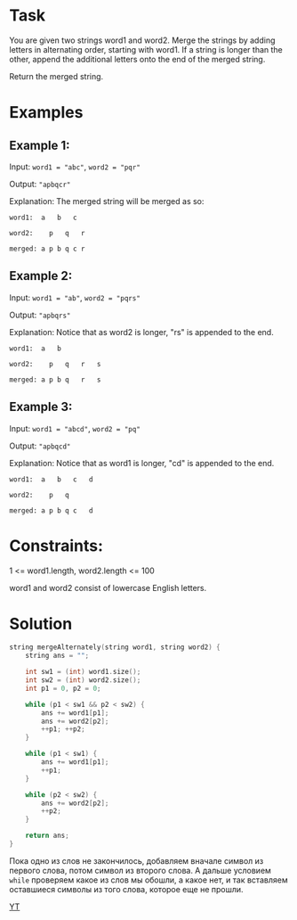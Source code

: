 # Task

You are given two strings word1 and word2. Merge the strings by adding letters in alternating order, starting with word1. If a string is longer than the other, append the additional letters onto the end of the merged string.

Return the merged string.

# Examples

## Example 1:

Input: `word1 = "abc"`, `word2 = "pqr"`

Output: `"apbqcr"`

Explanation: The merged string will be merged as so:

`word1:  a   b   c`

`word2:    p   q   r`

`merged: a p b q c r`

## Example 2:


Input: `word1 = "ab"`, `word2 = "pqrs"`

Output: `"apbqrs"`

Explanation: Notice that as word2 is longer, "rs" is appended to the end.

`word1:  a   b`

`word2:    p   q   r   s`

`merged: a p b q   r   s`

## Example 3:

Input: `word1 = "abcd"`, `word2 = "pq"`

Output: `"apbqcd"`

Explanation: Notice that as word1 is longer, "cd" is appended to the end.

`word1:  a   b   c   d`

`word2:    p   q `

`merged: a p b q c   d`

 

# Constraints:

1 <= word1.length, word2.length <= 100

word1 and word2 consist of lowercase English letters.

# Solution
```cpp
string mergeAlternately(string word1, string word2) {
    string ans = "";

    int sw1 = (int) word1.size();
    int sw2 = (int) word2.size();
    int p1 = 0, p2 = 0;

    while (p1 < sw1 && p2 < sw2) {
        ans += word1[p1];
        ans += word2[p2];
        ++p1; ++p2;
    }

    while (p1 < sw1) {
        ans += word1[p1];
        ++p1;
    }

    while (p2 < sw2) {
        ans += word2[p2];
        ++p2;
    }

    return ans;
}
```

Пока одно из слов не закончилось, добавляем вначале символ из первого слова, потом символ из второго слова. А дальше условием `while` проверяем какое из слов мы обошли, а какое нет, и так вставляем оставшиеся символы из того слова, которое еще не прошли.

<!-- TODO: Снять видео -->
[YT]() 